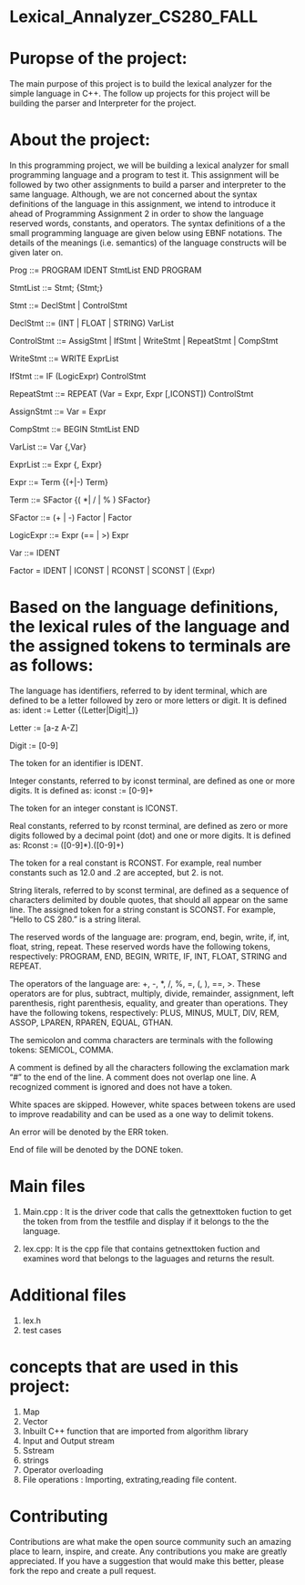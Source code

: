 # Lexical_Annalyzer_CS280_FALL

# Puropse of the project:
  The main purpose of this project is to build the lexical analyzer for the simple language in C++. The follow up projects for this project will be building the parser and Interpreter for the project.


# About the project:

In this programming project, we will be building a lexical analyzer for small programming language and a program to test it. This assignment will be followed by two other assignments to build a parser and interpreter to the same language.
Although, we are not concerned about the syntax definitions of the language in this assignment, we intend to introduce it ahead of Programming Assignment 2 in order to show the language reserved words, constants, and operators. The syntax definitions of a the small programming language are given below using EBNF notations. The details of the meanings (i.e. semantics) of the language constructs will be given later on.

Prog ::= PROGRAM IDENT StmtList END PROGRAM

StmtList ::= Stmt; {Stmt;}

Stmt ::= DeclStmt | ControlStmt

DeclStmt ::= (INT | FLOAT | STRING) VarList

ControlStmt ::= AssigStmt | IfStmt | WriteStmt | RepeatStmt | CompStmt

WriteStmt ::= WRITE ExprList

IfStmt ::= IF (LogicExpr) ControlStmt

RepeatStmt ::= REPEAT (Var = Expr, Expr [,ICONST]) ControlStmt

AssignStmt ::= Var = Expr

CompStmt ::= BEGIN StmtList END

VarList ::= Var {,Var}

ExprList ::= Expr {, Expr}

Expr ::= Term {(+|-) Term}

Term ::= SFactor {( *| / | % ) SFactor}

SFactor ::= (+ | -) Factor | Factor

LogicExpr ::= Expr (== | >) Expr

Var ::= IDENT

Factor = IDENT | ICONST | RCONST | SCONST | (Expr)

 

# Based on the language definitions, the lexical rules of the language and the assigned tokens to terminals are as follows:

The language has identifiers, referred to by ident terminal, which are defined to be a letter followed by zero or more letters or digit. It is defined as:
ident := Letter {(Letter|Digit|_)}

Letter := [a-z A-Z]

Digit := [0-9]

The token for an identifier is IDENT.

 

Integer constants, referred to by iconst terminal, are defined as one or more digits. It is defined as:
iconst := [0-9]+

The token for an integer constant is ICONST.

 

Real constants, referred to by rconst terminal, are defined as zero or more digits followed by a decimal point (dot) and one or more digits. It is defined as:
Rconst := ([0-9]*)\.([0-9]+)

The token for a real constant is RCONST. For example, real number constants such as 12.0 and .2 are accepted, but 2. is not.

 

String literals, referred to by sconst terminal, are defined as a sequence of characters delimited by double quotes, that should all appear on the same line. The assigned token for a string constant is SCONST. For example, “Hello to CS 280.” is a string literal.
 

The reserved words of the language are: program, end, begin, write, if, int, float, string, repeat. These reserved words have the following tokens, respectively: PROGRAM, END, BEGIN, WRITE, IF, INT, FLOAT, STRING and REPEAT.
 

The operators of the language are: +, -, *, /, %, =, (, ), ==, >. These operators are for plus, subtract, multiply, divide, remainder, assignment, left parenthesis, right parenthesis, equality, and greater than operations. They have the following tokens, respectively: PLUS, MINUS, MULT, DIV, REM, ASSOP, LPAREN, RPAREN, EQUAL, GTHAN.
 

The semicolon and comma characters are terminals with the following tokens: SEMICOL, COMMA.
 

A comment is defined by all the characters following the exclamation mark “#” to the end of the line. A comment does not overlap one line. A recognized comment is ignored and does not have a token.
 

White spaces are skipped. However, white spaces between tokens are used to improve readability and can be used as a one way to delimit tokens.
 

An error will be denoted by the ERR token.
 

End of file will be denoted by the DONE token.

# Main files
1) Main.cpp : It is the driver code that calls the getnexttoken fuction to get the token from from the testfile and display if it belongs to the the language.

2) lex.cpp: It is the cpp file that contains getnexttoken fuction and examines word that belongs to the laguages and returns the result.

# Additional files
1) lex.h
2) test cases

# concepts that are used in this project:

1) Map
2) Vector
3) Inbuilt C++ function that are imported from algorithm library
4) Input and Output stream 
5) Sstream
6) strings
7) Operator overloading
8) File operations : Importing, extrating,reading file content.



# Contributing
Contributions are what make the open source community such an amazing place to learn, inspire, and create. Any contributions you make are greatly appreciated.
If you have a suggestion that would make this better, please fork the repo and create a pull request.





